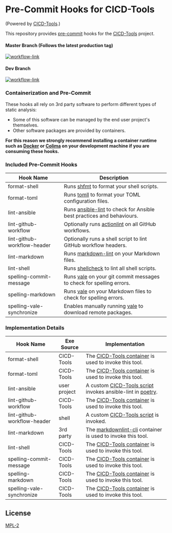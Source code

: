 # Pre-Commit Hooks for CICD-Tools

(Powered by [CICD-Tools](https://github.com/cicd-tools-org/cicd-tools).)

This repository provides [pre-commit](https://pre-commit.com/) hooks for the [CICD-Tools](https://github.com/cicd-tools-org/cicd-tools) project.

#### Master Branch (Follows the latest production tag)
[![workflow-link](https://github.com/cicd-tools-org/pre-commit/actions/workflows/workflow-push.yml/badge.svg?branch=master)](https://github.com/cicd-tools-org/pre-commit/actions/workflows/workflow-push.yml)

#### Dev Branch
[![workflow-link](https://github.com/cicd-tools-org/pre-commit/actions/workflows/workflow-push.yml/badge.svg?branch=dev)](https://github.com/cicd-tools-org/pre-commit/actions/workflows/workflow-push.yml)

### Containerization and Pre-Commit

These hooks all rely on 3rd party software to perform different types of static analysis:

- Some of this software can be managed by the end user project's themselves.
- Other software packages are provided by containers.

**For this reason we strongly recommend installing a container runtime such as [Docker](https://www.docker.com/) or [Colima](https://github.com/abiosoft/colima) on your development machine if you are consuming these hooks.**

### Included Pre-Commit Hooks

| Hook Name                   | Description                                                                                                      |
|-----------------------------|------------------------------------------------------------------------------------------------------------------|
| format-shell                | Runs [shfmt](https://github.com/mvdan/sh) to format your shell scripts.                                          |
| format-toml                 | Runs [tomll](https://github.com/pelletier/go-toml) to format your TOML configuration files.                      |
| lint-ansible                | Runs [ansible-lint](https://github.com/ansible/ansible-lint) to check for Ansible best practices and behaviours. |
| lint-github-workflow        | Optionally runs [actionlint](https://github.com/rhysd/actionlint) on all GitHub workflows.                       |
| lint-github-workflow-header | Optionally runs a shell script to lint GitHub workflow headers.                                                  |
| lint-markdown               | Runs [markdown-lint](https://github.com/davidanson/markdownlint) on your Markdown files.                         |
| lint-shell                  | Runs [shellcheck](https://www.shellcheck.net/) to lint all shell scripts.                                        |
| spelling-commit-message     | Runs [vale](https://github.com/errata-ai/vale) on your git commit messages to check for spelling errors.         |
| spelling-markdown           | Runs [vale](https://github.com/errata-ai/vale) on your Markdown files to check for spelling errors.              |
| spelling-vale-synchronize   | Enables manually running [vale](https://github.com/errata-ai/vale) to download remote packages.                  |

### Implementation Details

| Hook Name                   | Exe Source   | Implementation                                                                                                                                                                                              |
|-----------------------------|--------------|-------------------------------------------------------------------------------------------------------------------------------------------------------------------------------------------------------------|
| format-shell                | CICD-Tools   | The [CICD-Tools container](https://github.com/cicd-tools-org/cicd-tools/blob/master/.cicd-tools/container/Dockerfile) is used to invoke this tool.                                                          |
| format-toml                 | CICD-Tools   | The [CICD-Tools container](https://github.com/cicd-tools-org/cicd-tools/blob/master/.cicd-tools/container/Dockerfile) is used to invoke this tool.                                                          |
| lint-ansible                | user project | A custom [CICD-Tools script](https://github.com/cicd-tools-org/cicd-tools/blob/master/.cicd-tools/boxes/bootstrap/pre-commit/lint-ansible.sh) invokes ansible-lint in [poetry](https://python-poetry.org/). |
| lint-github-workflow        | CICD-Tools   | The [CICD-Tools container](https://github.com/cicd-tools-org/cicd-tools/blob/master/.cicd-tools/container/Dockerfile) is used to invoke this tool.                                                          |
| lint-github-workflow-header | shell        | A custom [CICD-Tools script](https://github.com/cicd-tools-org/cicd-tools/blob/master/.cicd-tools/boxes/bootstrap/pre-commit/lint-github-workflow-header.sh) is invoked.                                    |
| lint-markdown               | 3rd party    | The [markdownlint-cli](https://github.com/igorshubovych/markdownlint-cli) container is used to invoke this tool.                                                                                            |
| lint-shell                  | CICD-Tools   | The [CICD-Tools container](https://github.com/cicd-tools-org/cicd-tools/blob/master/.cicd-tools/container/Dockerfile) is used to invoke this tool.                                                          |
| spelling-commit-message     | CICD-Tools   | The [CICD-Tools container](https://github.com/cicd-tools-org/cicd-tools/blob/master/.cicd-tools/container/Dockerfile) is used to invoke this tool.                                                          |
| spelling-markdown           | CICD-Tools   | The [CICD-Tools container](https://github.com/cicd-tools-org/cicd-tools/blob/master/.cicd-tools/container/Dockerfile) is used to invoke this tool.                                                          |
| spelling-vale-synchronize   | CICD-Tools   | The [CICD-Tools container](https://github.com/cicd-tools-org/cicd-tools/blob/master/.cicd-tools/container/Dockerfile) is used to invoke this tool.                                                          |

## License

[MPL-2](LICENSE)

